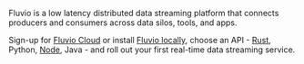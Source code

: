 Fluvio is a low latency distributed data streaming platform that connects producers and consumers across data silos, tools, and apps.

Sign-up for <a href="/docs/getting-started/fluvio-cloud">Fluvio Cloud</a> or install <a href="/docs/getting-started/fluvio-local">Fluvio locally</a>, choose an API - <a href="https://docs.rs/fluvio/" target="_blank">Rust</a>, <a href="https://infinyon.github.io/fluvio-client-python/fluvio.html" target="_blank" style="text-decoration: none;">Python</a>, <a href="https://infinyon.github.io/fluvio-client-node/" target="_blank">Node</a>, <a href="https://infinyon.github.io/fluvio-client-java/com/infinyon/fluvio/package-summary.html" target="_blank" style="text-decoration: none;">Java</a> - and roll out your first real-time data streaming service.


<!-- 

Fluvio is a high performance, low latency data streaming platform built for developers.

================
Fluvio is a high performance, low latency data streaming platform built for real-time Apps that can run on Mobile, Edge, Cloud, and your Data Center.

Roll out your own log aggregation, DB replication, IOT middle layer, or an event driven infrastructure in a matter of minutes. 
Use our expressive <a href="https://nodejs.org/" target="_blank">Node</a>, <a href="https://www.rust-lang.org/" target="_blank">Rust</a> or <a href="https://developer.apple.com/swift/" target="_blank">Swift</a> APIs to create producers/consumers and start rapid experimentation with real-time data.

Sign-up for <a href="/signup">Fluvio Cloud</a> or download and install <a href="https://github.com/infinyon/fluvio" target="_blank">Fluvio Open Source</a> and build your first data streaming App.

================

Roll out your own log aggregation, DB replication, change data capture (CDC), or IOT middle layer in matter of minutes. 
Our language-native bindings for <a href="https://www.rust-lang.org/" target="_blank">Rust</a> and <a href="https://nodejs.org/" target="_blank">Node</a>, you can add real-time data streaming in matter of minutes.

With language-native bindings for <a href="https://www.rust-lang.org/" target="_blank">Rust</a> and <a href="https://nodejs.org/" target="_blank">Node</a>, you can add real-time data streaming support to distributed Apps in matter of minutes. You could also roll out your own log aggregation, DB replication, change data capture (CDC), or IOT middle layer.

================


Next generation collaboration tools, distributed Apps, data pipelines, ML streams, IOT aggregators need a powerful infrastructure to process **data in real-time**.

Fluvio is an **open source** data streaming platform **built for developers**.  Whether you're looking to add data streaming capabilities to your application, need to aggregate logs for your infrastructure, or are seeking a Change Data Capture (CDC) solution, Fluvio is the data streaming platform for you.

<ins>Alpha-1</ins> focuses on **core data streaming** use cases such as _Log aggregation_, _Db capture (CDC)_, and simple _Collaboration Apps_. 

=================

Expectations for Apps that deliver **data in real-time** is at an all-time high.

The need for data driven collaborative tools - with emphasis on real-time decision making - is at an all-time high.


Everything is going digital, off touch, automated, highly 
customizable, self healing, and ML driven.

collaboration based on data pipelines is critical.   data stream based infrastructure is key to unlock that productivity...

The need for data driven collaborative tools - with emphasis on real-time decision making - is at an all-time high.


=======================

without data driven infrastructure   and capability,  your businesses are dead in post covid world.   everything is going digital,  off touch, automated, highly customizable, massive sensor integration and ML driven algorithm.

=======================

Expectations for application with real-time data analysis and decision making capabilities is at an all-time high. 

With Fluvio **real-time streaming platform** developers can give their application a highly resilient data layer optimized for speed, scale, security and resiliency. 

=======================

Build powerful distributed apps on Fluvio **real-time streaming** platform. Cloud native backend and small footprint client, makes it ideal for any environment, _data center_, _cloud_ , or _IOT_

No infrastructure to manage, just create an account on [Fluvio Cloud](docs/getting-started/quick-start/) and start streaming. Checkout our blog [From zero to streaming in 5 minutes](/docs/getting-started/overview/)

=======================
-->
